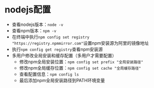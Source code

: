 # nodejs配置

- 查看nodejs版本：`node -v`
- 查看npm版本：`npm -v`
- 在终端中执行`npm config set registry "https://registry.npmmirror.com"`设置npm安装源为阿里的镜像地址
- 执行`npm config get registry`查看npm安装源
- 多用户修改全局安装和缓存配置（多用户才需要配置）
  - 修改npm全局安装位置：`npm config set prefix "全局安装路径"`
  - 修改npm全局缓存位置：`npm config set cache "全局缓存路径"`
  - 查看配置信息：`npm config ls`
  - 最后添加npm全局安装路径到PATH环境变量
